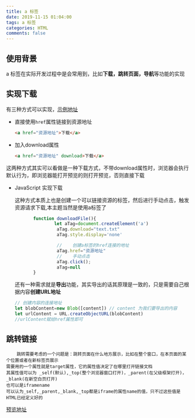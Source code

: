 ```yaml
---
title: a 标签
date: 2019-11-15 01:04:00
tags: a 标签
categories: HTML
comments: false
---
```


## 使用背景

a 标签在实际开发过程中是会常用到，比如**下载，跳转页面，导航**等功能的实现

## 实现下载

有三种方式可以实现，[示例地址](<https://tomoyd.github.io/hexo-blog/demos/aTag/download.html>)

- 直接使用`href`属性链接到资源地址

  ```html
  <a href="资源地址">下载</a>
  ```

- 加入download属性

  ```html
  <a href="资源地址" download>下载</a>
  ```

这两种方式其实可以看做是一种下载方式，不带download属性时，浏览器会执行默认行为，即浏览器能打开预览的则打开预览，否则直接下载

- JavaScript 实现下载

  这种方式本质上也是创建一个可以链接资源的标签，然后进行手动点击，触发资源请求下载,本主题当然是使用a标签了

  ```javascript
         function downloadFile(){
                 let aTag=document.createElement('a')
                  aTag.download="text.txt"
                  aTag.style.display='none'
  
                  //    创建a标签的href连接的地址
                  aTag.href="资源地址"
                  //    手动点击
                  aTag.click();
                  aTag=null
         }
  ```

  还有一种需求就是**导出**功能，其实导出的话其原理是一致的，只是需要自己根据内容**创建URL地址**

  ```javascript
  // 创建内容的连接地址
  let blobContent=new Blob([content]) // content 为我们要导出的内容
  let urlContent = URL.createObjectURL(blobContent)
  //urlContent赋给href属性即可
  ```

## 跳转链接
        跳转需要考虑的一个问题是：跳转页面在什么地方展示，比如在整个窗口，在本页面的某个位置或者在新标签页展示
    需要用的一个属性就是target属性，它的属性值决定了在哪里打开链接文档
    其属性值可以为 _self(默认),_top(整个浏览器窗口打开)，_parent(在父级框架打开)，_blank(在新空白页打开)
    也可以是iframename
    可以认为_self,_parent,_blank,_top都是iframe的属性name的值，只不过这些值是HTML已经定义好的
[预览地址](<https://tomoyd.github.io/hexo-blog/demos/aTag/nav.html>)
